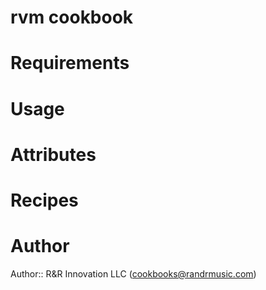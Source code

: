 # rvm cookbook

# Requirements

# Usage

# Attributes

# Recipes

# Author

Author:: R&R Innovation LLC (<cookbooks@randrmusic.com>)
